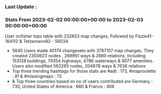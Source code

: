 ### Last Update :

### Stats From 2023-02-02 00:00:00+00:00 to 2023-02-03 00:00:00+00:00

User ncfisher tops table with 232653 map changes, Followed by Fizzie41 - 164112 & Tetzemann82 - 56034
- 5645 Users made 40174 changesets with 3787107 map changes. They created 2300623 nodes , 268961 ways & 2880 relations, Including 153128 buildings, 79354 highways, 4786 waterways & 9077 amenities. Users also modified 562265 nodes, 204878 ways & 7636 relations
- Top three trending hashtags for those stats are #adt : 173, #maproulette : 81 & #missingmaps : 72
-  & Top three countries based on no of users contributed are Germany : 730, United States of America : 660 & France : 406
